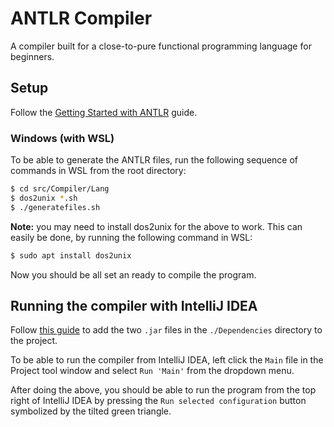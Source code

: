 # ANTLR Compiler
A compiler built for a close-to-pure functional programming language for beginners.
## Setup
Follow the [Getting Started with ANTLR](https://github.com/antlr/antlr4/blob/master/doc/getting-started.md) guide.
### Windows (with WSL)
To be able to generate the ANTLR files, run the following sequence of commands in WSL from the root directory:
```bash
$ cd src/Compiler/Lang
$ dos2unix *.sh
$ ./generatefiles.sh
```
**Note:** you may need to install dos2unix for the above to work. This can easily be done, by running the following command in WSL:
```bash
$ sudo apt install dos2unix 
```
Now you should be all set an ready to compile the program.

## Running the compiler with IntelliJ IDEA
Follow [this guide](https://stackoverflow.com/a/1051705/12545726) to add the two `.jar` files in the `./Dependencies` directory to the project.

To be able to run the compiler from IntelliJ IDEA, left click the `Main` file in the Project tool window and select `Run 'Main'` from the dropdown menu. 

After doing the above, you should be able to run the program from the top right of IntelliJ IDEA by pressing the `Run selected configuration` button symbolized by the tilted green triangle.